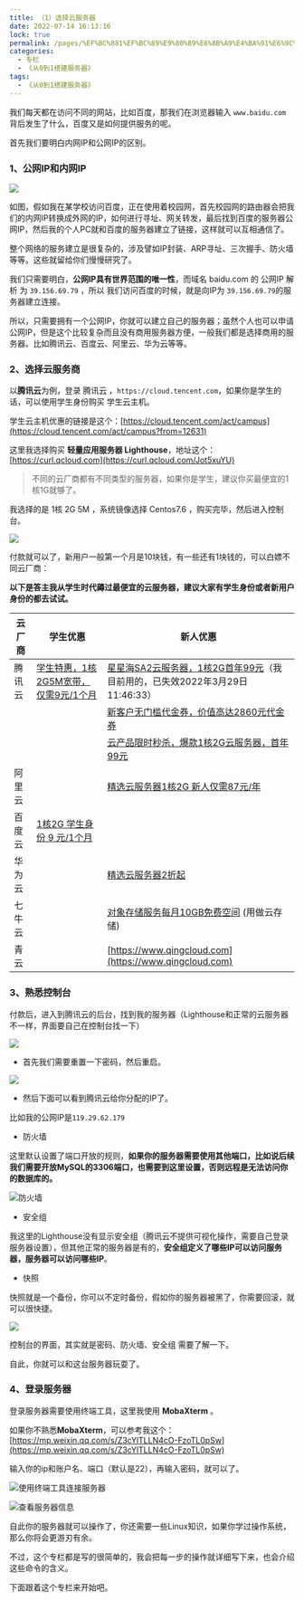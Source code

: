 ```yaml
---
title: （1）选择云服务器
date: 2022-07-14 16:13:16
lock: true
permalink: /pages/%EF%BC%881%EF%BC%89%E9%80%89%E6%8B%A9%E4%BA%91%E6%9C%8D%E5%8A%A1%E5%99%A8
categories:
  - 专栏
  - 《从0到1搭建服务器》
tags:
  - 《从0到1搭建服务器》
---
```

我们每天都在访问不同的网站，比如百度，那我们在浏览器输入 `www.baidu.com` 背后发生了什么，百度又是如何提供服务的呢。



首先我们要明白内网IP和公网IP的区别。



### 1、公网IP和内网IP

![](https://cdn.jsdelivr.net/gh/DogerRain/image@main/img-20210401/image-20201007133451598.png)

如图，假如我在某学校访问百度，正在使用着校园网，首先校园网的路由器会把我们的内网IP转换成外网的IP，如何进行寻址、网关转发，最后找到百度的服务器公网IP，然后我的个人PC就和百度的服务器建立了链接，这样就可以互相通信了。



整个网络的服务建立是很复杂的，涉及譬如IP封装、ARP寻址、三次握手、防火墙等等。这些就留给你们慢慢研究了。



我们只需要明白，**公网IP具有世界范围的唯一性**，而域名 baidu.com 的 公网IP 解析 为 `39.156.69.79` ，所以 我们访问百度的时候，就是向IP为 `39.156.69.79`的服务器建立连接。



所以，只需要拥有一个公网IP，你就可以建立自己的服务器；虽然个人也可以申请公网IP，但是这个比较复杂而且没有商用服务器方便，一般我们都是选择商用的服务器。比如腾讯云、百度云、阿里云、华为云等等。



### 2、选择云服务商

以**腾讯云**为例，登录 腾讯云 ，`https://cloud.tencent.com`，如果你是学生的话，可以使用学生身份购买 学生云主机。

学生云主机优惠的链接是这个：[https://cloud.tencent.com/act/campus](https://cloud.tencent.com/act/campus?from=12631)

这里我选择购买 **轻量应用服务器 Lighthouse**，地址这个：[https://curl.qcloud.com](https://curl.qcloud.com/Jot5xuYU)

> 不同的云厂商都有不同类型的服务器，如果你是学生，建议你买最便宜的1核1G就够了。

我选择的是 1核 2G 5M ，系统镜像选择 Centos7.6 ，购买完毕，然后进入控制台。

![](https://cdn.jsdelivr.net/gh/DogerRain/image@main/img-20210401/image-20201007142842358.png)

付款就可以了，新用户一般第一个月是10块钱，有一些还有1块钱的，可以白嫖不同云厂商：

**以下是答主我从学生时代薅过最便宜的云服务器，建议大家有学生身份或者新用户身份的都去试试。**


| 云厂商 | 学生优惠                                                     | 新人优惠                                                     |
| ------ | ------------------------------------------------------------ | ------------------------------------------------------------ |
| 腾讯云 | [学生特惠，1核2G5M宽带，仅需9元/1个月](https://cloud.tencent.com/act/cps/redirect?redirect=10004&cps_key=664b44b4e8e43b579d07036bf1c71060) | [星星海SA2云服务器，1核2G首年99元](https://cloud.tencent.com/act/cps/redirect?redirect=1063&cps_key=664b44b4e8e43b579d07036bf1c71060&from=console)（我目前用的，已失效2022年3月29日 11:46:33） |
|        |                                                              | [新客户无门槛代金券，价值高达2860元代金券](https://cloud.tencent.com/act/cps/redirect?redirect=1040&cps_key=664b44b4e8e43b579d07036bf1c71060&from=console) |
|        |                                                              | [云产品限时秒杀，爆款1核2G云服务器，首年99元](https://cloud.tencent.com/act/cps/redirect?redirect=1062&cps_key=664b44b4e8e43b579d07036bf1c71060&from=console) |
| 阿里云 |                                                              | [精选云服务器1核2G 新人仅需87元/年](https://www.aliyun.com/minisite/goods?userCode=4lol8et7) |
| 百度云 | [1核2G 学生身份 9 元/1个月](https://cloud.baidu.com/campaign/campus-2018/index.html?unifrom=eventpage) |                                                              |
| 华为云 |                                                              | [精选云服务器2折起](https://activity.huaweicloud.com/cps/recommendstore.html?fromacct=0740541e-dec2-47db-99e9-b5bb524ccbf7&utm_source=aGlkX2txbGYyNDR0ZXlxc2ZwZg===&utm_medium=cps&utm_campaign=201905) |
| 七牛云 |                                                              | [对象存储服务每月10GB免费空间](https://activity.huaweicloud.com/cps/recommendstore.html?fromacct=0740541e-dec2-47db-99e9-b5bb524ccbf7&utm_source=aGlkX2txbGYyNDR0ZXlxc2ZwZg===&utm_medium=cps&utm_campaign=201905) (用做云存储) |
| 青云   |                                                              | [https://www.qingcloud.com](https://www.qingcloud.com)       |



### 3、熟悉控制台

付款后，进入到腾讯云的后台，找到我的服务器（Lighthouse和正常的云服务器不一样，界面要自己在控制台找一下）

![](https://cdn.jsdelivr.net/gh/DogerRain/image@main/img-20210401/image-20210511113938382.png)

- 首先我们需要重置一下密码，然后重启。

![](https://cdn.jsdelivr.net/gh/DogerRain/image@main/img-20210401/image-20201007140414442.png)

- 然后下面可以看到腾讯云给你分配的IP了。

比如我的公网IP是`119.29.62.179`

- 防火墙

这里默认设置了端口开放的规则，**如果你的服务器需要使用其他端口，比如说后续我们需要开放MySQL的3306端口，也需要到这里设置，否则远程是无法访问你的数据库的。**

![防火墙](https://cdn.jsdelivr.net/gh/DogerRain/image@main/img-20210401/image-20201007143051867.png)

- 安全组

我这里的Lighthouse没有显示安全组（腾讯云不提供可视化操作，需要自己登录服务器设置），但其他正常的服务器是有的，**安全组定义了哪些IP可以访问服务器，服务器可以访问哪些IP**。

- 快照

快照就是一个备份，你可以不定时备份，假如你的服务器被黑了，你需要回滚，就可以很快捷。

![](https://cdn.jsdelivr.net/gh/DogerRain/image@main/img-20210401/image-20210511114331680.png)



控制台的界面，其实就是密码、防火墙、安全组 需要了解一下。

自此，你就可以和这台服务器玩耍了。



### 4、登录服务器

登录服务器需要使用终端工具，这里我使用 **MobaXterm** 。



如果你不熟悉**MobaXterm**，可以参考我这个：[https://mp.weixin.qq.com/s/Z3cYlTLLN4cO-FzoTL0pSw](https://mp.weixin.qq.com/s/Z3cYlTLLN4cO-FzoTL0pSw)



输入你的ip和账户名、端口（默认是22），再输入密码，就可以了。

![使用终端工具连接服务器](https://cdn.jsdelivr.net/gh/DogerRain/image@main/img-20210401/image-20201009153418835.png)

![查看服务器信息](https://cdn.jsdelivr.net/gh/DogerRain/image@main/img-20210401/image-20201009153752001.png)



自此你的服务器就可以操作了，你还需要一些Linux知识，如果你学过操作系统，那么你将会更游刃有余。

不过，这个专栏都是写的很简单的，我会把每一步的操作就详细写下来，也会介绍这些命令的含义。

下面跟着这个专栏来开始吧。
